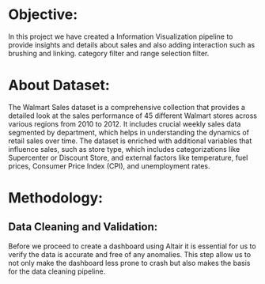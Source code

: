 
# Objective:  
In this project we have created a Information Visualization pipeline to provide insights and details about sales and also adding interaction such as brushing and linking. category filter and range selection filter.

# About Dataset:  
The Walmart Sales dataset is a comprehensive collection that provides a detailed look at the sales performance of 45 different Walmart stores across various regions from 2010 to 2012. It includes crucial weekly sales data segmented by department, which helps in understanding the dynamics of retail sales over time. The dataset is enriched with additional variables that influence sales, such as store type, which includes categorizations like Supercenter or Discount Store, and external factors like temperature, fuel prices, Consumer Price Index (CPI), and unemployment rates.

# Methodology:
## Data Cleaning and Validation:
  Before we proceed to create a dashboard using Altair it is essential for us to verify the data is accurate and free of any anomalies. This step allow us to  not only make the dashboard less prone to crash but also makes the basis for the data cleaning pipeline.
